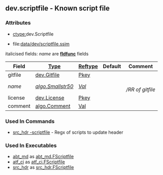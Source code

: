 ## dev.scriptfile - Known script file


### Attributes
<a href="#attributes"></a>
<!-- dev.mdmark  mdmark:MDSECTION  state:BEG_AUTO  param:Attributes -->
* [ctype:](/txt/ssimdb/dmmeta/ctype.md)dev.Scriptfile

* file:[data/dev/scriptfile.ssim](/data/dev/scriptfile.ssim)

italicised fields: *name* are [**fldfunc**](/txt/ssim.md#fldfunc) fields

|Field|[Type](/txt/ssimdb/dmmeta/ctype.md)|[Reftype](/txt/ssimdb/dmmeta/reftype.md)|Default|Comment|
|---|---|---|---|---|
|gitfile|[dev.Gitfile](/txt/ssimdb/dev/gitfile.md)|[Pkey](/txt/exe/amc/reftypes.md#pkey)|||
|*name*|*[algo.Smallstr50](/txt/protocol/algo/README.md#algo-smallstr50)*|*[Val](/txt/exe/amc/reftypes.md#val)*||*<br>/RR of gitfile*|
|license|[dev.License](/txt/ssimdb/dev/license.md)|[Pkey](/txt/exe/amc/reftypes.md#pkey)|||
|comment|[algo.Comment](/txt/protocol/algo/Comment.md)|[Val](/txt/exe/amc/reftypes.md#val)|||

<!-- dev.mdmark  mdmark:MDSECTION  state:END_AUTO  param:Attributes -->

### Used In Commands
<a href="#used-in-commands"></a>
<!-- dev.mdmark  mdmark:MDSECTION  state:BEG_AUTO  param:CmdlineUses -->

* [src_hdr -scriptfile](/txt/exe/src_hdr/README.md) - Regx of scripts to update header 

<!-- dev.mdmark  mdmark:MDSECTION  state:END_AUTO  param:CmdlineUses -->

### Used In Executables
<a href="#used-in-executables"></a>
<!-- dev.mdmark  mdmark:MDSECTION  state:BEG_AUTO  param:ImdbUses -->

* [abt_md](/txt/exe/abt_md/internals.md) as [abt_md.FScriptfile](/txt/exe/abt_md/internals.md#abt_md-fscriptfile)
* [atf_ci](/txt/exe/atf_ci/internals.md) as [atf_ci.FScriptfile](/txt/exe/atf_ci/internals.md#atf_ci-fscriptfile)
* [src_hdr](/txt/exe/src_hdr/internals.md) as [src_hdr.FScriptfile](/txt/exe/src_hdr/internals.md#src_hdr-fscriptfile)

<!-- dev.mdmark  mdmark:MDSECTION  state:END_AUTO  param:ImdbUses -->

